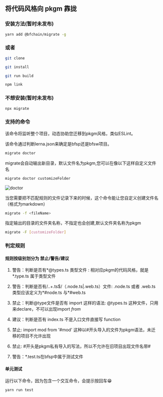 ## 将代码风格向 pkgm 靠拢

### 安装方法(暂时未发布)

```bash
yarn add @bfchain/migrate -g
```

### 或者

```bash
git clone

git install 

git run build

npm link
```

### 不想安装(暂时未发布)

```bash
npx migrate
```

### 支持的命令

该命令将监听整个项目，动态协助您迁移到pkgm风格，类似ESLint。

该命令通过判断lerna.json来确定是bfsp还是bfsw项目。

```bash
migrate doctor 
```

migrate会自动输出新目录，默认文件名为pkgm,您可以在像以下这样自定义文件名

```bash
migrate doctor customizeFolder
```

![doctor](http://qiniu-waterbang.waterbang.top/migrate.png)

当您需要把不匹配规则的文件记录下来的时候，这个命令能让您自定义创建文件名（格式为markdown）

```bash
migrate -f <fileName>
```

指定输出的目录的文件夹名称，不指定也会创建,默认文件夹名称为pkgm

```bash
migrate -F [customizeFolder]
```

### 判定规则

#### 规则按级别划分为 禁止/警告/建议

1. 警告：判断是否有*@types.ts 类型文件 : 相对应pkgm的代码风格，就是*.type.ts 属于类型文件

2. 警告：判断是否有/\..+\.ts$/（.node.ts|.web.ts）文件: .node.ts 或者 .web.ts类型应该定义为*#node.ts 与*#web.ts

3. 禁止：判断@type文件是否有 import <spe> 这样的语法: @types.ts 这种文件，只用来declare，不可以出现import *from*

4. 建议：判断是否有 index.ts 不是入口文件直接写 function

5. 禁止: import mod from '#mod' 这种以#开头导入的文件为pkgm语法，未迁移的项目不允许出现

6. 禁止: #开头是pkgm私有导入的写法，所以不允许在旧项目出现文件名带#

7. 警告：*.test.ts在bfsp中属于测试文件

#### 单元测试

运行以下命令，因为包含一个交互命令，会提示按回车😁

```
yarn run test
```
